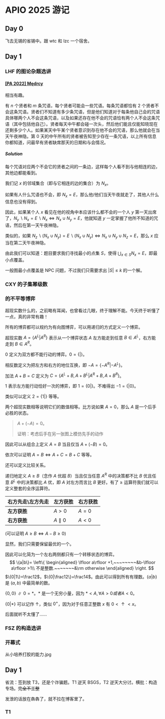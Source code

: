 # APIO 2025 游记

## Day 0

飞去无锡的省锡中。跟 wtc 和 lzc 一个宿舍。

## Day 1

### LHF 的图论杂题选讲

#### [[PA 2022] Mędrcy](https://www.luogu.com.cn/problem/P9257)

相当有趣。

有 $n$ 个贤者和 $m$ 条咒语，每个贤者可能会一些咒语。每条咒语都恰有 $2$ 个贤者不会这条咒语。贤者们不知道有多少条咒语，但是他们知道对于每条他自己会的咒语具体哪两个人不会这条咒语，以及如果还存在他不会的咒语恰有两个人不会这条咒语（其中包括他自己）。贤者每天中午都会碰一次头，然后他们能且仅能知晓现在还剩多少个人。如果某天中午某个贤者意识到存在他不会的咒语，那么他就会在当天午夜神隐。第 $0$ 天的中午所有的贤者被告知至少存在一条咒语，以上所有信息你都知道，问最早有贤者缺席那天的日期和与会情况。

##### Solution

每个咒语对应两个不会它的贤者之间的一条边，这样每个人看不到与他相连的边，其他边都能看到。

我们记 $x$ 的邻域集合（即与它相连的边的集合）为 $N_x$。

如果有人什么咒语也不会，即 $N_x=E$，那么他/他们当天午夜就走了，其他人什么信息也没有得到。

因此，如果某个人 $x$ 看见在他的视角中本应该什么都不会的一个人 $y$ 第一天出席了，$N_y\backslash N_x=E\backslash N_x\iff N_x\cup N_y=E$，他就知道 $y$ 一定掌握了他所不知道的咒语，然后在第一天午夜神隐。

类似的，如果 $N_z\backslash (N_x\cup N_y)=E\backslash (N_x\cup N_y)\iff N_x\cup N_y\cup N_z=E$，那么 $x$ 应当在第二天午夜神隐。

由此我们可以知道：题目要求我们寻找最小的点集 $S$，使得 $\bigcup_{x\in S}N_x=E$，即最小点覆盖。

一般图最小点覆盖是 NPC 问题，不过我们只需要求出 $|S|\le k$ 的一个解。

### CXY 的子集幂级数

### 的不平等博弈

超现实数什么的，之前略有耳闻，也曾看过几眼，终于理解不能。今天终于听懂了一点，真的非常有趣！

所有的博弈都可以规约为有向图博弈，可以用递归的方式定义一个博弈。

超现实数 $A=\{A^L|A^R\}$ 表示从一个博弈状态 $A$ 左方能走到任意 $B\in A^L$，右方能走到 $B\in A^R$。

$0$ 定义为双方都不能行动的博弈。$0=\{|\}$。

相反数定义为把左方和右方的地位互换，即 $-A=\{-A^R|-A^L\}$。

加法 $A+B=C$ 定义为 $C=\{A^L+B,A+B^L|A^R+B,A+B^R\}$。

$1$ 表示左方能行动恰好一次的博弈，即 $1=\{0|\}$。不难得出 $-1=\{|0\}$。

类似可以定义 $2=\{1|\}$ 等等。

两个超现实数相等说明它们的数值相等。比方说如果 $A=0$，那么 $A$ 是一个后手必胜的状态。

> $A+(-A)=0$。
>
> 证明：考虑后手在另一张图上模仿先手的动作

因此可以从组合上定义 $A=B$ 当且仅当 $A+(-B)=0$。

依次可以证明 $A=B\iff A+C=B+C$ 等等。

还可以定义比较关系。

递归地定义 $A\ge B$（念作 $A$ 优超 $B$）当且仅当任意 $A^R$ 中的决策都不比 $B$ 优且任意 $B^L$ 中的决策都比 $A$ 优，即 $A$ 对左方而言比 $B$ 更好。有了 $\ge$ 运算符我们就可以定义整套的全序运算符。

| 右方先走\左方先走 | 左方获胜       | 右方获胜             |
| ----------------- | -------------- | -------------------- |
| **左方获胜**      | $A>0$          | $A=0$                |
| **右方获胜**      | $A\parallel 0$ | $A<0$ |

(可以证明 $A\ge B\iff A-B\ge 0$)

显然，我们只需要保留最优的一个。

因此可以化简为一个左右两侧都只有一个转移状态的博弈。
$$
\{a|b\}=
\left\{
\begin{aligned}
\lfloor a\rfloor +1,~~~~~~~~&b-\lfloor a\rfloor >1\\
不是整数.~~~~~~~&\rm otherwise
\end{aligned}
\right.
$$
$\{0|1\}=\frac12$，$\{0|\frac12\}=\frac14$。由此可以得到所有有理数。$\{a|b\}$ 是 $(a,b)$ 中最简单的数。

$\{0,0\}\parallel 0=*$。$*$ 是一个无穷小量，因为 $*<A,\forall A>0或者A<0$。

$\{0|*\}$ 可以记作 $\uparrow$，类似 $0^+$，因为对于任意正整数 $x$ 有 $0<\uparrow<x$。

后面就听不太懂了……

### FSZ 的构造选讲

### 开幕式

从小培养打胶的能力.jpg

## Day 1

省流：签到放 T3，还是个诈骗题。T1 逆天 BSGS，T2 逆天大分讨。横批：构造专场。~~完全不工整~~

发泄的话放在犇犇了，就不拉在博客里了。

### T1